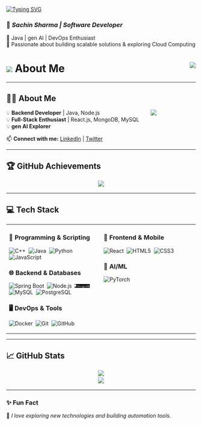 [![Typing SVG](https://readme-typing-svg.herokuapp.com?font=Noto+Sans+Devanagari&weight=500&size=24&pause=1000&color=F78C3EE0&background=FFD49D00&width=435&lines=+%E0%A4%A8%E0%A4%AE%E0%A4%B8%E0%A5%8D%E0%A4%A4%E0%A5%87%2C+%E0%A4%B8%E0%A5%8D%E0%A4%B5%E0%A4%BE%E0%A4%97%E0%A4%A4%E0%A4%AE%E0%A5%8D)](https://git.io/typing-svg)

### 🚀 ***Sachin Sharma | Software Developer***
🔹 Java | gen AI | DevOps Enthusiast  
🔹 Passionate about building scalable solutions & exploring Cloud Computing  

<div>
  <h1>
    <img src="about_me.gif" width="50px"><b> About Me </b>
  <img align="right" src="https://visitor-badge.laobi.icu/badge?page_id=sachiin0209.sachiin0209">
</h1>
</div>

---
## 👨‍💻 About Me  
<img align="right" src="https://github.com/sachiin0209/assets/blob/main/about_me.gif" width="120px">

💡 **Backend Developer** | Java, Node.js  
💡 **Full-Stack Enthusiast** | React.js, MongoDB, MySQL  
💡 **gen AI Explorer**

📫 **Connect with me:** [LinkedIn](https://www.linkedin.com/in/sachin-sharma-218746250/) | [Twitter](https://x.com/navgupta1302)  

---

## 🏆 GitHub Achievements  
<div align="center">  
  <img src="https://github-trophy.vercel.app/?username=sachiin0209&margin-w=10&theme=radical">
</div>  

---


## 💻 Tech Stack  

<table>
<tr>
<td width="50%" valign="top">
  
### 🚀 Programming & Scripting  

<img src="https://img.icons8.com/ios/50/ffffff/c-plus-plus-logo.png" width="40" alt="C++">&nbsp;
<img src="https://img.icons8.com/ios/50/ffffff/java-coffee-cup-logo.png" width="40" alt="Java">&nbsp;
<img src="https://img.icons8.com/ios/50/ffffff/python.png" width="40" alt="Python">&nbsp;
<img src="https://img.icons8.com/ios/50/ffffff/javascript.png" width="40" alt="JavaScript">&nbsp;
### 🌐 Backend & Databases  

<img src="https://img.icons8.com/ios/50/ffffff/spring-logo.png" width="40" alt="Spring Boot">&nbsp;
<img src="https://img.icons8.com/ios/50/ffffff/node-js.png" width="40" alt="Node.js">&nbsp;
<img src="https://github.com/Navneetg2003/assets/blob/main/mongodb.png?raw=true" width="40" alt="MongoDB">&nbsp;
<img src="https://img.icons8.com/ios/50/ffffff/mysql.png" width="40" alt="MySQL">&nbsp;
<img src="https://img.icons8.com/?size=100&id=25010&format=png&color=ffffff" width="40" alt="PostgreSQL">&nbsp;
### 🖥️ DevOps & Tools  

<img src="https://img.icons8.com/ios/50/ffffff/docker.png" width="40" alt="Docker">&nbsp;
<img src="https://img.icons8.com/ios/50/ffffff/git.png" width="40" alt="Git">&nbsp;
<img src="https://img.icons8.com/ios/50/ffffff/github.png" width="40" alt="GitHub">&nbsp;

</td> <td width="50%" valign="top">

### 🎨 Frontend & Mobile  

<img src="https://img.icons8.com/ios/50/ffffff/react-native.png" width="40" alt="React">&nbsp;
<img src="https://img.icons8.com/ios/50/ffffff/html-5.png" width="40" alt="HTML5">&nbsp;
<img src="https://img.icons8.com/ios/50/ffffff/css3.png" width="40" alt="CSS3">&nbsp;

### 🤖 AI/ML  

<img src="https://img.icons8.com/ios/50/ffffff/pytorch.png" width="40" alt="PyTorch">&nbsp;

</td>
</tr>
</table>

---

## 📈 GitHub Stats  

<div align="center">
  <img src="https://github-readme-stats.vercel.app/api?username=sachiin0209&show_icons=true&theme=radical&hide=issues">
  <br>
  <img src="https://github-readme-streak-stats.herokuapp.com/?user=sachiin0209&theme=radical">
</div>  

---

### ✨ Fun Fact  
📌 _I love exploring new technologies and building automation tools._  
